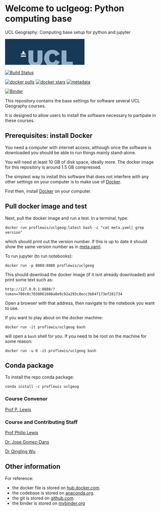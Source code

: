 # Welcome to uclgeog: Python computing base
UCL Geography: Computing base setup for python and jupyter

![](images/ucl_logo.png)

[![Build Status](https://travis-ci.org/UCL-EO/uclgeog.svg?branch=master)](https://travis-ci.org/UCL-EO/uclgeog)

[![docker pulls](https://img.shields.io/docker/pulls/proflewis/uclgeog.svg)](https://hub.docker.com/proflewis/uclgeog) [![docker stars](https://img.shields.io/docker/stars/proflewis/uclgeog.svg)](https://hub.docker.com/r/proflewis/uclgeog) 
[![metadata](https://images.microbadger.com/badges/image/proflewis/uclgeog.svg)](https://microbadger.com/images/proflewis/uclgeog "proflewis/uclgeog image metadata")

[![Binder](https://mybinder.org/badge_logo.svg)](https://mybinder.org/v2/gh/UCL-EO/uclgeog.git/master)

This repository contains the base settings for software several UCL Geography courses.

It is designed to allow users to install the software necessary to partipate in these courses.


Prerequisites: install Docker
-------------

You need a computer with internet access, although once the software is downloaded you should be able to run things mainly stand-alone.

You will need at least 10 GB of disk space, ideally more. The docker image for this repository is around 1.5 GB compressed.

The simplest way to install this software that does not interfere with any other settings on your computer is to make use of [Docker](https://www.docker.com/products/docker-desktop).

First then, install [Docker](https://www.docker.com/products/docker-desktop) on your computer.

Pull docker image and test
-----------------

Next, pull the docker image and run a test. In a terminal, type:

	docker run proflewis/uclgeog:latest bash -c "cat meta.yaml| grep version"
	
which should print out the version number. If this is up to date it should show the same version number as in [meta.yaml](meta.yaml).

To run jupyter (to run notebooks):

	docker run -p 8888:8888 proflewis/uclgeog 

This should download the docker image (if it isnt already downloaded) and print some text such as:

	http://127.0.0.1:8888/?token=780c0c7038061608a8e9c92a293c8ecc3b04f173ef281734

Open a browser with that address, then navigate to the notebook you want to use.

If you want to play about on the docker machine:

	docker run -it proflewis/uclgeog bash

will open a `bash` shell for you. If you need to be root on the machine for some reason:

	docker run -u 0 -it proflewis/uclgeog bash

Conda package
-----------------

To install the repo conda package:

	conda install -c proflewis uclgeog

### Course Convenor

[Prof P. Lewis](http://www.geog.ucl.ac.uk/~plewis)

### Course and Contributing Staff

[Prof Philip Lewis](http://www.geog.ucl.ac.uk/~plewis)  

[Dr. Jose Gomez-Dans](http://www.geog.ucl.ac.uk/about-the-department/people/research-staff/research-staff/jose-gomez-dans/)

[Dr Qingling Wu](http://www.geog.ucl.ac.uk/about-the-department/people/research-staff/research-staff/qingling-wu/)

Other information
-----------------

For reference:

* the docker file is stored on [hub.docker.com](https://hub.docker.com/r/proflewis/uclgeog).
* the codebase is stored on [anaconda.org](https://anaconda.org/profLewis/uclgeog).
* the git is stored on [github.com](https://github.com/UCL-EO/uclgeog).
* the binder is stored on [mybinder.org](https://mybinder.org/v2/gh/UCL-EO/uclgeog.git/master)
